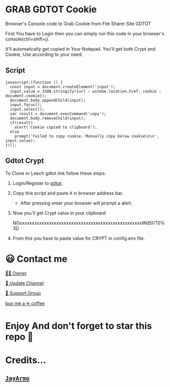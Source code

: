 # GRAB GDTOT Cookie
Browser's Console code to Grab Cookie from File Sharer Site GDTOT

First You have to Login then you can simply run this code in your browser's console(ctrl+shift+j).  
    
It'll automatically get copied in Your Notepad.
You'll get both Crypt and Cookie, Use according to your need.


## Script
```
javascript:(function () {
  const input = document.createElement('input');
  input.value = JSON.stringify({url : window.location.href, cookie : document.cookie});
  document.body.appendChild(input);
  input.focus();
  input.select();
  var result = document.execCommand('copy');
  document.body.removeChild(input);
  if(result)
    alert('Cookie copied to clipboard');
  else
    prompt('Failed to copy cookie. Manually copy below cookie\n\n', input.value);
})();
```


## Gdtot Crypt
To Clone or Leech gdtot link follow these steps:
1. Login/Register to [gdtot](https://new1.gdtot.sbs).
2. Copy this script and paste it in browser address bar.
   - After pressing enter your browser will prompt a alert.

3. Now you'll get Crypt value in your clipboard
   
   NGxxxxxxxxxxxxxxxxxxxxxxxxxxxxxxxxxxxxxxxxxxxxxxxxxxWdSVT0%3D
   
4. From this you have to paste value for CRYPT in config.env file.


# 😃 Contact me
[🧑‍💻 Owner](https://telegram.me/JayArmo)

[📢 Update Channel](https://telegram.me/Jay_Bots)

[💬 Support Group](https://telegram.me/Jay_Bots_Support)

[buy me a ☕ coffee](https://www.buymeacoffee.com/jayarmo)


# Enjoy And don't forget to star this repo 🙂


# Credits...
[`JayArmo`](https://github.com/JayArmo)
-----
